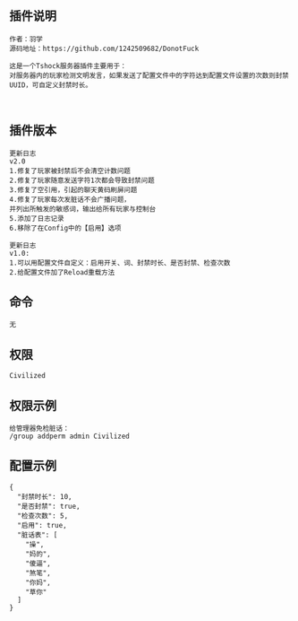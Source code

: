 ## 插件说明
```
作者：羽学  
源码地址：https://github.com/1242509682/DonotFuck
  
这是一个Tshock服务器插件主要用于：
对服务器内的玩家检测文明发言，如果发送了配置文件中的字符达到配置文件设置的次数则封禁UUID，可自定义封禁时长。



```

## 插件版本
```
更新日志  
v2.0
1.修复了玩家被封禁后不会清空计数问题
2.修复了玩家随意发送字符1次都会导致封禁问题
3.修复了空引用，引起的聊天黄码刷屏问题
4.修复了玩家每次发脏话不会广播问题，
并列出所触发的敏感词，输出给所有玩家与控制台
5.添加了日志记录
6.移除了在Config中的【启用】选项

更新日志  
v1.0:  
1.可以用配置文件自定义：启用开关、词、封禁时长、是否封禁、检查次数
2.给配置文件加了Reload重载方法

```
## 命令
```
无
```
## 权限
```
Civilized
```
## 权限示例
```
给管理器免检脏话：  
/group addperm admin Civilized

```

## 配置示例
```(json)
{
  "封禁时长": 10,
  "是否封禁": true,
  "检查次数": 5,
  "启用": true,
  "脏话表": [
    "操",
    "妈的",
    "傻逼",
    "煞笔",
    "你妈",
    "草你"
  ]
}

```
